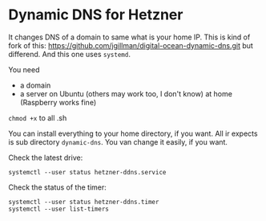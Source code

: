 # Dynamic DNS for Hetzner

It changes DNS of a domain to same what is your home IP.
This is kind of fork of this: https://github.com/jgillman/digital-ocean-dynamic-dns.git
but differend. And this one uses `systemd`.

You need
* a domain
* a server on Ubuntu (others may work too, I don't know) at home (Raspberry works fine)

`chmod +x` to all .sh

You can install everything to your home directory, if you want. All ir expects is sub directory `dynamic-dns`. You van change it easily, if you want.

Check the latest drive:
```
systemctl --user status hetzner-ddns.service
```

Check the status of the timer:
```
systemctl --user status hetzner-ddns.timer
systemctl --user list-timers
```
